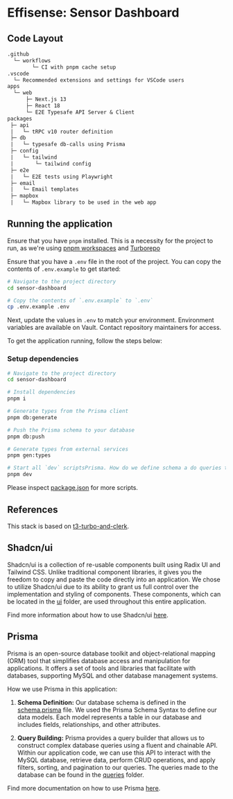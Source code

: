 # Effisense: Sensor Dashboard

## Code Layout

```txt
.github
  └─ workflows
        └─ CI with pnpm cache setup
.vscode
  └─ Recommended extensions and settings for VSCode users
apps
  └─ web
      ├─ Next.js 13
      ├─ React 18
      └─ E2E Typesafe API Server & Client
packages
 ├─ api
 |   └─ tRPC v10 router definition
 ├─ db
 |   └─ typesafe db-calls using Prisma
 ├─ config
 |   └─ tailwind
 |       └─ tailwind config
 ├─ e2e
 |   └─ E2E tests using Playwright
 ├─ email
 |   └─ Email templates
 ├─ mapbox
 |   └─ Mapbox library to be used in the web app
```

## Running the application

Ensure that you have `pnpm` installed. This is a necessity for the project to run, as we're using [pnpm workspaces](https://pnpm.io/workspaces) and [Turborepo](https://turborepo.com/)

Ensure that you have a `.env` file in the root of the project. You can copy the contents of `.env.example` to get started:

```sh
# Navigate to the project directory
cd sensor-dashboard

# Copy the contents of `.env.example` to `.env`
cp .env.example .env
```

Next, update the values in `.env` to match your environment. Environment variables are available on Vault. Contact repository maintainers for access.

To get the application running, follow the steps below:

### Setup dependencies

```sh
# Navigate to the project directory
cd sensor-dashboard

# Install dependencies
pnpm i

# Generate types from the Prisma client
pnpm db:generate

# Push the Prisma schema to your database
pnpm db:push

# Generate types from external services
pnpm gen:types

# Start all `dev` scriptsPrisma. How do we define schema a do queries to the MySQL database?
pnpm dev
```

Please inspect [package.json](/package.json) for more scripts.

## References

This stack is based on [t3-turbo-and-clerk](https://github.com/clerkinc/t3-turbo-and-clerk).

## Shadcn/ui

Shadcn/ui is a collection of re-usable components built using Radix UI and Tailwind CSS. Unlike traditional component libraries, it gives you the freedom to copy and paste the code directly into an application. We chose to utilize Shadcn/ui due to its ability to grant us full control over the implementation and styling of components. These components, which can be located in the [ui](/sensor-dashboard/apps/web/src/ui/) folder, are used throughout this entire application.

Find more information about how to use Shadcn/ui [here](https://ui.shadcn.com/docs).

## Prisma

Prisma is an open-source database toolkit and object-relational mapping (ORM) tool that simplifies database access and manipulation for applications. It offers a set of tools and libraries that facilitate with databases, supporting MySQL and other database management systems.

How we use Prisma in this application:

1. **Schema Definition:** Our database schema is defined in the [schema.prisma](/sensor-dashboard/packages/db/prisma/schema.prisma) file. We used the Prisma Schema Syntax to define our data models. Each model represents a table in our database and includes fields, relationships, and other attributes.

2. **Query Building:** Prisma provides a query builder that allows us to construct complex database queries using a fluent and chainable API. Within our application code, we can use this API to interact with the MySQL database, retrieve data, perform CRUD operations, and apply filters, sorting, and pagination to our queries. The queries made to the database can be found in the [queries](/sensor-dashboard/apps/web/src/hooks/queries/) folder.

Find more documentation on how to use Prisma [here](https://www.prisma.io/docs).
